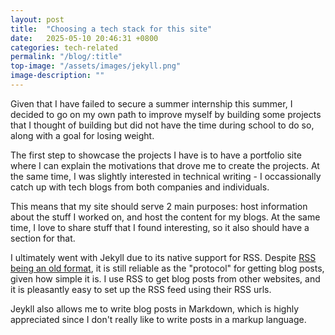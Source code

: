 ```yaml
---
layout: post
title:  "Choosing a tech stack for this site"
date:   2025-05-10 20:46:31 +0800
categories: tech-related
permalink: "/blog/:title"
top-image: "/assets/images/jekyll.png"
image-description: ""
---
```

Given that I have failed to secure a summer internship this summer, I decided to go on my own path to improve myself by building some projects that I thought of building but did not have the time during school to do so, along with a goal for losing weight.

The first step to showcase the projects I have is to have a portfolio site where I can explain the motivations that drove me to create the projects. At the same time, I was slightly interested in technical writing - I occassionally catch up with tech blogs from both companies and individuals. 

This means that my site should serve 2 main purposes: host information about the stuff I worked on, and host the content for my blogs. At the same time, I love to share stuff that I found interesting, so it also should have a section for that.

I ultimately went with Jekyll due to its native support for RSS. Despite [RSS being an old format](https://en.wikipedia.org/wiki/RSS), it is still reliable as the "protocol" for getting blog posts, given how simple it is. I use RSS to get blog posts from other websites, and it is pleasantly easy to set up the RSS feed using their RSS urls.

Jeykll also allows me to write blog posts in Markdown, which is highly appreciated since I don't really like to write posts in a markup language.